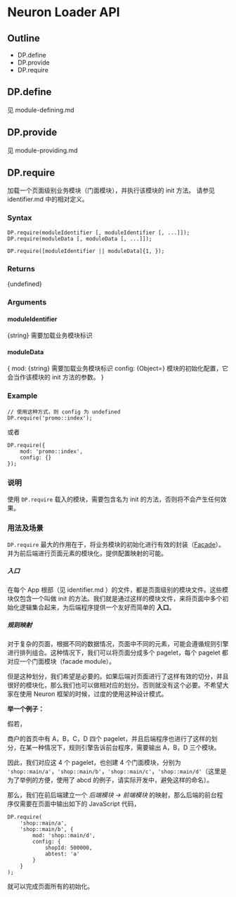 Neuron Loader API
====

Outline
----

- DP.define
- DP.provide	
- DP.require


DP.define
----
见 module-defining.md


DP.provide
----
见 module-providing.md


DP.require
----
加载一个页面级别业务模块（门面模块），并执行该模块的 init 方法。
请参见 identifier.md 中的相对定义。


### Syntax

	DP.require(moduleIdentifier [, moduleIdentifier [, ...]]);
	DP.require(moduleData [, moduleData [, ...]]);
	
	DP.require([moduleIdentifier || moduleData]{1, });
	
### Returns
{undefined}

### Arguments

#### moduleIdentifier
{string} 需要加载业务模块标识

#### moduleData
{
	mod: {string} 需要加载业务模块标识
	config: {Object=} 模块的初始化配置，它会当作该模块的 init 方法的参数。
}

### Example

	// 使用这种方式，则 config 为 undefined
	DP.require('promo::index');
	
或者

	DP.require({
		mod: 'promo::index',
		config: {}
	});



### 说明
使用 `DP.require` 载入的模块，需要包含名为 init 的方法，否则将不会产生任何效果。


### 用法及场景

`DP.require` 最大的作用在于，将业务模块的初始化进行有效的封装（[Facade](http://en.wikipedia.org/wiki/Facade_pattern)）。并为前后端进行页面元素的模块化，提供配置映射的可能。

##### 入口
在每个 App 根部（见 identifier.md ）的文件，都是页面级别的模块文件。这些模块仅包含一个叫做 init 的方法。我们就是通过这样的模块文件，来将页面中多个初始化逻辑集合起来，为后端程序提供一个友好而简单的 **入口**。

##### 规则映射
对于复杂的页面，根据不同的数据情况，页面中不同的元素，可能会遵循规则引擎进行排列组合。这种情况下，我们可以将页面分成多个 pagelet，每个 pagelet 都对应一个门面模块（facade module）。

但是这种划分，我们希望是必要的。如果后端对页面进行了这样有效的切分，并且很好的模块化，那么我们也可以做相对应的划分。否则就没有这个必要。不希望大家在使用 Neuron 框架的时候，过度的使用这种设计模式。

**举一个例子：**

假若，

商户的首页中有 A，B，C，D 四个 pagelet，并且后端程序也进行了这样的划分，在某一种情况下，规则引擎告诉前台程序，需要输出 A，B，D 三个模块。

因此，我们对应这 4 个 pagelet，也创建 4 个门面模块，分别为 `'shop::main/a'`，`'shop::main/b'`，`'shop::main/c'`，`'shop::main/d'`（这里是为了举例的方便，使用了 abcd 的例子，请实际开发中，避免这样的命名）。

那么，我们在前后端建立一个 *后端模块 -> 前端模块* 的映射，那么后端的前台程序仅需要在页面中输出如下的 JavaScript 代码，

	DP.require(
		'shop::main/a', 
		'shop::main/b', {
			mod: 'shop::main/d',
			config: {
				shopId: 500000,
				abtest: 'a'
			}
		}
	);

就可以完成页面所有的初始化。



